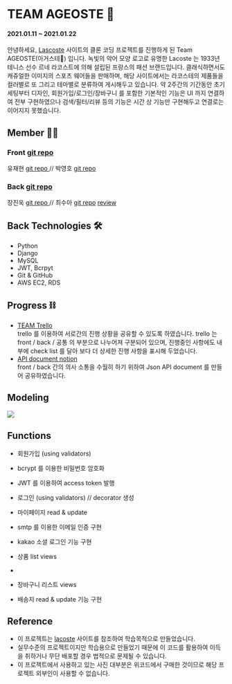 # TEAM AGEOSTE 🐊
#### 2021.01.11 ~ 2021.01.22
안녕하세요, [Lascoste](https://www.lacoste.com/kr/) 사이트의 클론 코딩 프로젝트를 진행하게 된 Team AGEOSTE(아거스테🐊) 입니다. 녹빛의 악어 모양 로고로 유명한 Lacoste 는 1933년 테니스 선수 르네 라코스트에 의해 설립된 프랑스의 패션 브랜드입니다. 클래식하면서도 캐쥬얼한 이미지의 스포츠 웨어들을 판매하며, 해당 사이트에서는 라코스테의 제품들을 컬러별로 또 그리고 테마별로 분류하여 게시해두고 있습니다. 약 2주간의 기간동안 초기 세팅부터 디자인, 회원가입/로그인/장바구니 를 포함한 기본적인 기능은 UI 까지 연결하여 전부 구현하였으나 검색/필터/리뷰 등의 기능은 시간 상 기능만 구현해두고 연결로는 이어지지 못했습니다.  
## Member 🕺🏻 <br>
### Front <a href="https://github.com/wecode-bootcamp-korea/AGEOSTE-frontend"> git repo </a> <br>
유재현 <a href="https://github.com/JaehyunYoo"> git repo </a> // 박영호 <a href="https://github.com/youngho052"> git repo </a> <br>
### Back <a href="https://github.com/wecode-bootcamp-korea/AGEOSTE-backend"> git repo</a> <br>
장진욱 <a href="https://github.com/jinukix"> git repo </a> // 최수아 <a href="https://github.com/sue517"> git repo</a> <a href="https://velog.io/@sue517/1%EC%B0%A8-%ED%94%84%EB%A1%9C%EC%A0%9D%ED%8A%B8-%ED%9B%84%EA%B8%B0"> review </a> <br>

## Back Technologies 🛠
- Python
- Django
- MySQL
- JWT, Bcrpyt
- Git & GitHub
- AWS EC2, RDS

## Progress ⛓
- <a href="https://trello.com/b/IIL6vdmM/%F0%9D%92%9C%F0%9D%91%94%F0%9D%91%92%F0%9D%91%9C%F0%9D%93%88%F0%9D%93%89%F0%9D%91%92"> TEAM Trello </a> <br>
trello 를 이용하여 서로간의 진행 상황을 공유할 수 있도록 하였습니다. trello 는 front / back / 공통 의 부분으로 나누어져 구분되어 있으며, 진행중인 사항에도 내부에 check list 를 달아 보다 더 상세한 진행 사항을 표시해 두었습니다.
- <a href="https://www.notion.so/team-AGEOSTE-Json-b6664ee5935746b3a61e8a4a6e68c592"> API document notion </a> <br>
front / back 간의 의사 소통을 수월히 하기 위하여 Json API document 를 만들어 공유하였습니다. 

## Modeling
<img src="https://media.vlpt.us/images/sue517/post/8ac3296a-f516-48cf-9203-2cf9c2b4d77b/%E1%84%89%E1%85%B3%E1%84%8F%E1%85%B3%E1%84%85%E1%85%B5%E1%86%AB%E1%84%89%E1%85%A3%E1%86%BA%202021-01-12%20%E1%84%8B%E1%85%A9%E1%84%92%E1%85%AE%207.24.11.png">

## Functions
- 회원가입 (using validators)
- bcrypt 를 이용한 비밀번호 암호화
- JWT 를 이용하여 access token 발행
- 로그인 (using validators) // decorator 생성
- 마이페이지 read & update
- smtp 를 이용한 이메일 인증 구현
- kakao 소셜 로그인 기능 구현

- 상품 list views
- 

- 장바구니 리스트 views
- 배송지 read & update 기능 구현

## Reference 

- 이 프로젝트는 [lacoste](https://www.lacoste.com/kr/) 사이트를 참조하여 학습목적으로 만들었습니다.
- 실무수준의 프로젝트이지만 학습용으로 만들었기 때문에 이 코드를 활용하여 이득을 취하거나 무단 배포할 경우 법적으로 문제될 수 있습니다.
- 이 프로젝트에서 사용하고 있는 사진 대부분은 위코드에서 구매한 것이므로 해당 프로젝트 외부인이 사용할 수 없습니다.
